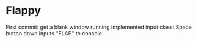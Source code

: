 # Flappy

First commit: get a blank window running
Implemented input class: Space button down inputs "FLAP" to console
